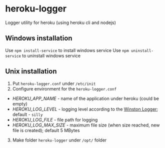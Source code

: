 # heroku-logger
Logger utility for heroku (using heroku cli and nodejs)

## Windows installation
Use `npm install-service` to install windows service
Use `npm uninstall-service` to uninstall windows service

## Unix installation

1. Put `heroku-logger.conf` under `/etc/init`
2. Configure environment for the `heroku-logger.conf`
 * _HEROKU_APP_NAME_ - name of the application under heroku (could be empty)
 * _HEROKU_LOG_LEVEL_ - logging level according to the [Winston Logger](https://github.com/winstonjs/winston); default - `silly`
 * _HEROKU_LOG_FILE_ - file path for logging
 * _HEROKU_LOG_MAX_SIZE_ - maximum file size (when size reached, new file is created); default 5 MBytes
3. Make folder `heroku-logger` under `/opt/` folder 